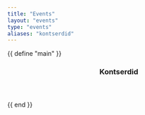 ```yaml
---
title: "Events"
layout: "events"
type: "events"
aliases: "kontserdid"
---
```


{{ define "main" }}
<section class="container page">
<article>
<header>
      <h1>Kontserdid</h1>
    </header>
<div id="events">
    <!-- The events will be populated by your JavaScript -->
</div>
</article>
</section>
<script src="/js/events.js"></script>
{{ end }}
